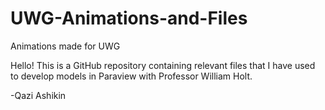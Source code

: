 # UWG-Animations-and-Files
Animations made for UWG

Hello! This is a GitHub repository containing relevant files that I have used to develop models in Paraview with Professor William Holt.

-Qazi Ashikin
